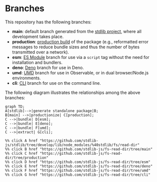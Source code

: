 <!--

@license Apache-2.0

Copyright (c) 2023 The Stdlib Authors.

Licensed under the Apache License, Version 2.0 (the "License");
you may not use this file except in compliance with the License.
You may obtain a copy of the License at

    http://www.apache.org/licenses/LICENSE-2.0

Unless required by applicable law or agreed to in writing, software
distributed under the License is distributed on an "AS IS" BASIS,
WITHOUT WARRANTIES OR CONDITIONS OF ANY KIND, either express or implied.
See the License for the specific language governing permissions and
limitations under the License.

-->

# Branches

This repository has the following branches:

-   **main**: default branch generated from the [stdlib project][stdlib-url], where all development takes place.
-   **production**: [production build][production-url] of the package (e.g., reformatted error messages to reduce bundle sizes and thus the number of bytes transmitted over a network).
-   **esm**: [ES Module][esm-url] branch for use via a `script` tag without the need for installation and bundlers.
-   **deno**: [Deno][deno-url] branch for use in Deno.
-   **umd**: [UMD][umd-url] branch for use in Observable, or in dual browser/Node.js environments.
-   **cli**: [CLI][cli-url] branch for use on the command line.

The following diagram illustrates the relationships among the above branches:

```mermaid
graph TD;
A[stdlib]-->|generate standalone package|B;
B[main] -->|productionize| C[production];
C -->|bundle| D[esm];
C -->|bundle| E[deno];
C -->|bundle| F[umd];
C -->|extract| G[cli];

%% click A href "https://github.com/stdlib-js/stdlib/tree/develop/lib/node_modules/%40stdlib/fs/read-dir"
%% click B href "https://github.com/stdlib-js/fs-read-dir/tree/main"
%% click C href "https://github.com/stdlib-js/fs-read-dir/tree/production"
%% click D href "https://github.com/stdlib-js/fs-read-dir/tree/esm"
%% click E href "https://github.com/stdlib-js/fs-read-dir/tree/deno"
%% click F href "https://github.com/stdlib-js/fs-read-dir/tree/umd"
%% click G href "https://github.com/stdlib-js/fs-read-dir/tree/cli"
```

[stdlib-url]: https://github.com/stdlib-js/stdlib/tree/develop/lib/node_modules/%40stdlib/fs/read-dir
[production-url]: https://github.com/stdlib-js/fs-read-dir/tree/production
[deno-url]: https://github.com/stdlib-js/fs-read-dir/tree/deno
[umd-url]: https://github.com/stdlib-js/fs-read-dir/tree/umd
[esm-url]: https://github.com/stdlib-js/fs-read-dir/tree/esm
[cli-url]: https://github.com/stdlib-js/fs-read-dir/tree/cli